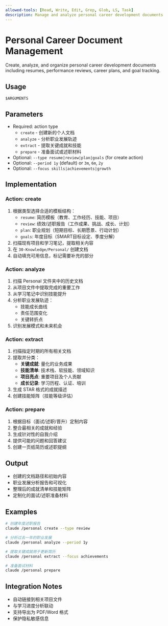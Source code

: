```yaml
---
allowed-tools: [Read, Write, Edit, Grep, Glob, LS, Task]
description: Manage and analyze personal career development documents
---
```


# Personal Career Document Management

Create, analyze, and organize personal career development documents including resumes, performance reviews, career plans, and goal tracking.

## Usage

`$ARGUMENTS`

## Parameters
- Required: action type
  - `create` - 创建新的个人文档
  - `analyze` - 分析职业发展轨迹
  - `extract` - 提取关键成就和技能
  - `prepare` - 准备面试或述职材料
- Optional: `--type resume|review|plan|goals` (for create action)
- Optional: `--period 1y` (default) or `3m`, `6m`, `2y` 
- Optional: `--focus skills|achievements|growth`

## Implementation

### Action: create
1. 根据类型选择合适的模板结构：
   - `resume`: 简历模板（教育、工作经历、技能、项目）
   - `review`: 绩效/述职报告（工作成果、挑战、成长、计划）
   - `plan`: 职业规划（短期目标、长期愿景、行动计划）
   - `goals`: 年度目标（SMART目标设定、季度分解）
2. 扫描现有项目和学习笔记，提取相关内容
3. 在 `30-Knowledge/Personal/` 创建文档
4. 自动填充可用信息，标记需要补充的部分

### Action: analyze
1. 扫描 Personal 文件夹中的历史文档
2. 从项目文件中提取完成的重要工作
3. 从学习笔记中识别技能提升
4. 分析职业发展轨迹：
   - 技能成长曲线
   - 责任范围变化
   - 关键转折点
5. 识别发展模式和未来机会

### Action: extract
1. 扫描指定时期的所有相关文档
2. 提取并分类：
   - **关键成就**: 量化的业务成果
   - **技能清单**: 技术栈、软技能、领域知识
   - **项目亮点**: 重要项目及个人贡献
   - **成长记录**: 学习历程、认证、培训
3. 生成 STAR 格式的成就描述
4. 创建技能矩阵（技能等级评估）

### Action: prepare
1. 根据目标（面试/述职/晋升）定制内容
2. 整合最相关的成就和经验
3. 生成针对性的自我介绍
4. 提供可能的问题和回答建议
5. 创建一页纸简历或述职提纲

## Output
- 创建的文档路径和初始内容
- 职业发展分析报告和可视化
- 整理后的成就清单和技能矩阵
- 定制化的面试/述职准备材料

## Examples
```bash
# 创建年度述职报告
claude /personal create --type review

# 分析过去一年的职业发展
claude /personal analyze --period 1y

# 提取关键成就用于更新简历
claude /personal extract --focus achievements

# 准备面试材料
claude /personal prepare
```

## Integration Notes
- 自动链接到相关项目文件
- 与学习进度分析联动
- 支持导出为 PDF/Word 格式
- 保护隐私敏感信息
